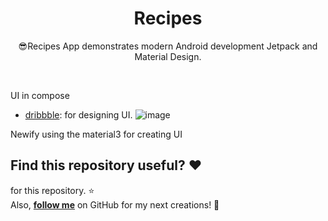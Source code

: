 <h1 align="center">Recipes</h1>

<p align="center">  
😎Recipes App demonstrates modern Android development Jetpack and Material Design.
</p>
</br>

UI in compose 
- [dribbble](https://dribbble.com/shots/11298569-Recipes-App-Design/): for designing UI.
![image](https://user-images.githubusercontent.com/78771861/235626523-f6984371-6a94-4884-89f8-2da2e4ebe3b0.png)

Newify using the material3 for creating UI<br>


## Find this repository useful? :heart:
for this repository. :star: <br>
Also, __[follow me](https://github.com/utkarshxf)__ on GitHub for my next creations! 🤩
